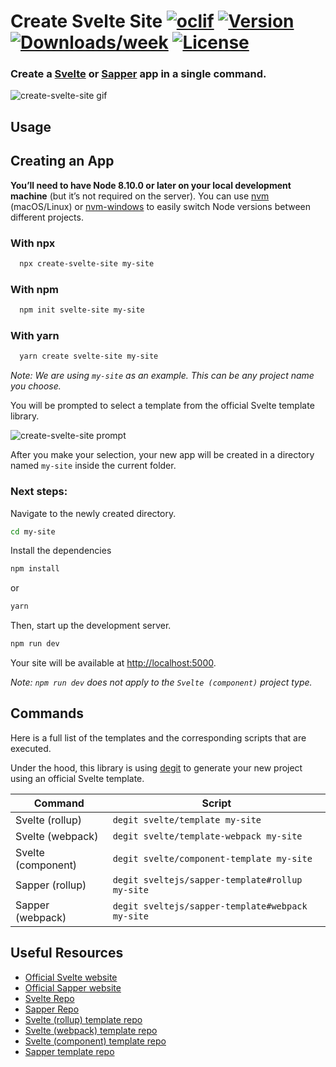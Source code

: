# Create Svelte Site [![oclif](https://img.shields.io/badge/cli-oclif-brightgreen.svg)](https://oclif.io) [![Version](https://img.shields.io/npm/v/create-svelte-site.svg)](https://npmjs.org/package/create-svelte-site) [![Downloads/week](https://img.shields.io/npm/dw/create-svelte-site.svg)](https://npmjs.org/package/create-svelte-site) [![License](https://img.shields.io/npm/l/create-svelte-site.svg)](https://github.com/gojutin/create-svelte-site/blob/master/package.json)

### Create a [Svelte](https://svelte.dev/) or [Sapper](https://sapper.svelte.dev/) app in a single command.



![create-svelte-site gif](https://res.cloudinary.com/gojutin/image/upload/v1557245484/create-svelte-site/create-svelte-site.gif "create-svelte-site gif")

## Usage

## Creating an App
**You’ll need to have Node 8.10.0 or later on your local development machine** (but it’s not required on the server). You can use [nvm](https://github.com/creationix/nvm#installation) (macOS/Linux) or [nvm-windows](https://github.com/coreybutler/nvm-windows#node-version-manager-nvm-for-windows) to easily switch Node versions between different projects.

### With npx

```sh
  npx create-svelte-site my-site
```

### With npm

```sh
  npm init svelte-site my-site
```

### With yarn

```sh
  yarn create svelte-site my-site
```

_Note: We are using `my-site` as an example. This can be any project name you choose._

You will be prompted to select a template from the official Svelte template library.

![create-svelte-site prompt](https://res.cloudinary.com/gojutin/image/upload/w_300/v1557245550/create-svelte-site/create-svelte-site-prompt.png "create-svelte-site prompt")

After you make your selection, your new app will be created in a directory named `my-site` inside the current folder.

### Next steps:

Navigate to the newly created directory.

```sh
cd my-site
```

Install the dependencies

```sh
npm install
```

or 

```sh
yarn
```

Then, start up the development server.

```sh
npm run dev
```

Your site will be available at [http://localhost:5000](http://localhost:5000).

_Note: `npm run dev` does not apply to the `Svelte (component)` project type._

## Commands

Here is a full list of the templates and the corresponding scripts that are executed. 

Under the hood, this library is using [degit](https://github.com/Rich-Harris/degit) to generate your new project using an official Svelte template.

| Command            | Script                                              |
| ------------------ | --------------------------------------------------- |
| Svelte (rollup)    | `degit svelte/template my-site`                  |
| Svelte (webpack)   | `degit svelte/template-webpack my-site`          |
| Svelte (component) | `degit svelte/component-template my-site`        |
| Sapper (rollup)    | `degit sveltejs/sapper-template#rollup my-site`  |
| Sapper (webpack)   | `degit sveltejs/sapper-template#webpack my-site` |

## Useful Resources

- [Official Svelte website](https://svelte.dev/)
- [Official Sapper website](https://sapper.svelte.dev/)
- [Svelte Repo](https://github.com/sveltejs/svelte)
- [Sapper Repo](https://github.com/sveltejs/sapper)
- [Svelte (rollup) template repo](https://github.com/sveltejs/template)
- [Svelte (webpack) template repo](https://github.com/sveltejs/template-webpack)
- [Svelte (component) template repo](https://github.com/sveltejs/component-template)
- [Sapper template repo](https://github.com/sveltejs/sapper-template)
